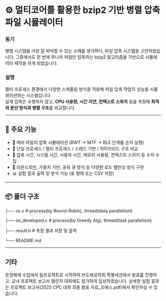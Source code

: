 # ⚙️ 멀티코어를 활용한 bzip2 기반 병렬 압축 파일 시뮬레이터

### 동기
병렬 시스템을 가장 잘 파악할 수 있는 소재를 생각하다, 파일 압축 시스템을 고안하였습니다.
그중에서도 한 번에 하나의 파일만 압축하는 bzip2 알고리즘을 기반으로 시뮬레이터 제작을 하게 되었습니다.

### 설명
멀티 프로세스 환경에서 다양한 스케줄링 방식을 적용해 파일 압축 작업의 성능을 시뮬레이션하는 시스템입니다.  
실제 압축은 수행하지 않고, **CPU 사용량, 시간 지연, 컨텍스트 스위치** 등을 측정해 **최적의 분산 방식과 병렬 구조**를 비교합니다.

---

## 🧠 주요 기능

- 📁 여러 파일의 압축 시뮬레이션 (BWT → MTF → RLE 단계를 순차 실행)
- 🔁 단일 프로세스 / 멀티 프로세스 / 스레드 기반 / 하이브리드 구조 비교
- 🧮 압축 시간, 시스템 시간, 사용자 시간, 메모리 사용량, 컨텍스트 스위치 등 수치 수집
- 🔄 라운드로빈, 가중치 기반, 공유 큐 방식 등 다양한 로드 밸런싱 방식 구현
- 📊 실험 결과 출력 및 분석 가능 (표 형태 또는 CSV 저장)

---

## 📦 폴더 구조

├── os.c # process(by Round-Robin), thread(data parallelism)

├── os_developed.c # process(by Greedy Alg), thread(task parallelism)

├── result.h # 측정 결과 저장 및 출력

└── README.md

---

## 기타

운영체제 수업에서 팀프로젝트로 시작하여 반도체공학회 특별세션에서 발표를 진행하고, 교내 프로젝트 보고서 챌린지 대회에도 참가하여 입상하였습니다.
상세한 실험 결과는 프로젝트 보고서(2025 CPC 대회 최종 발표 자료_오예스.pdf)에서 확인하실 수 있습니다.


